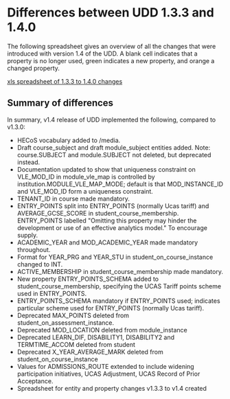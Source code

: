 # Differences between UDD 1.3.3 and 1.4.0

The following spreadsheet gives an overview of all the changes that were introduced with version 1.4 of the UDD. A blank cell indicates that a property is no longer used, green indicates a new property, and orange a changed property. 

[xls spreadsheet of 1.3.3 to 1.4.0 changes][differencesXLS]

[differencesXLS]: media/UDD1.3-1.4.xls "differencesXLS"

## Summary of differences

In summary, v1.4 release of UDD implemented the following, compared to v1.3.0:

- HECoS vocabulary added to /media.
- Draft course_subject and draft module_subject entities added. Note: course.SUBJECT and module.SUBJECT not deleted, but deprecated instead.
- Documentation updated to show that uniqueness constraint on VLE_MOD_ID in module_vle_map is controlled by institution.MODULE_VLE_MAP_MODE; default is that MOD_INSTANCE_ID and VLE_MOD_ID form a uniqueness constraint.
- TENANT_ID in course made mandatory.
- ENTRY_POINTS split into ENTRY_POINTS (normally Ucas tariff) and AVERAGE_GCSE_SCORE in student_course_membership. ENTRY_POINTS labelled "Omitting this property may hinder the development or use of an effective analytics model." To encourage supply.
- ACADEMIC_YEAR and MOD_ACADEMIC_YEAR made mandatory throughout.
- Format for YEAR_PRG and YEAR_STU in student_on_course_instance changed to INT.
- ACTIVE_MEMBERSHIP in student_course_membership made mandatory.
- New property ENTRY_POINTS_SCHEMA added to student_course_membership, specifying the UCAS Tariff points scheme used in ENTRY_POINTS.
- ENTRY_POINTS_SCHEMA mandatory if ENTRY_POINTS used; indicates particular scheme used for ENTRY_POINTS (normally Ucas tariff).
- Deprecated MAX_POINTS deleted from student_on_assessment_instance.
- Deprecated MOD_LOCATION deleted from module_instance
- Deprecated LEARN_DIF, DISABILITY1, DISABILITY2 and TERMTIME_ACCOM deleted from student
- Deprecated X_YEAR_AVERAGE_MARK deleted from student_on_course_instance
- Values for ADMISSIONS_ROUTE extended to include widening participation initiatives, UCAS Adjustment, UCAS Record of Prior Acceptance.
- Spreadsheet for entity and property changes v1.3.3 to v1.4 created
